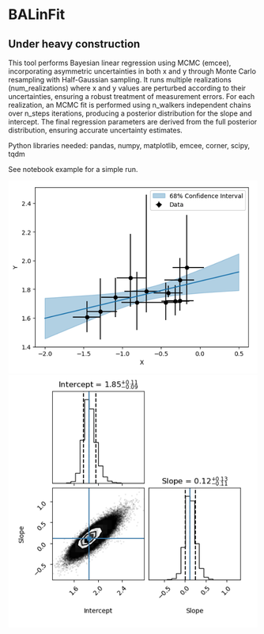 # BALinFit
## Under heavy construction

This tool performs Bayesian linear regression using MCMC (emcee), incorporating asymmetric uncertainties in both x and y through Monte Carlo resampling with Half-Gaussian sampling. It runs multiple realizations (num_realizations) where x and y values are perturbed according to their uncertainties, ensuring a robust treatment of measurement errors. For each realization, an MCMC fit is performed using n_walkers independent chains over n_steps iterations, producing a posterior distribution for the slope and intercept. The final regression parameters are derived from the full posterior distribution, ensuring accurate uncertainty estimates. 


Python libraries needed: pandas, numpy, matplotlib, emcee, corner, scipy, tqdm

See notebook example for a simple run.

![Example Plot](fit_results.png)
![Example Plot](corner_results.png)
